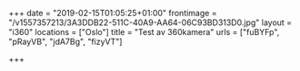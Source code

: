 +++
date = "2019-02-15T01:05:25+01:00"
frontimage = "/v1557357213/3A3DDB22-511C-40A9-AA64-06C93BD313D0.jpg"
layout = "i360"
locations =  ["Oslo"]
title = "Test av 360kamera"
urls = ["fuBYFp", "pRayVB", "jdA7Bg", "fizyVT"]

+++
